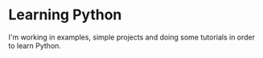 # Learning Python

I'm working in examples, simple projects and doing some tutorials in order
to learn Python.
